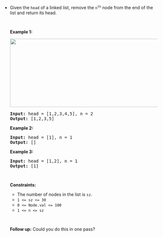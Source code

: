 - <p>Given the <code>head</code> of a linked list, remove the <code>n<sup>th</sup></code> node from the end of the list and return its head.</p>
  
  <p>&nbsp;</p>
  <p><strong class="example">Example 1:</strong></p>
  <img alt="" src="https://assets.leetcode.com/uploads/2020/10/03/remove_ex1.jpg" style="width: 542px; height: 222px;" />
  <pre>
  <strong>Input:</strong> head = [1,2,3,4,5], n = 2
  <strong>Output:</strong> [1,2,3,5]
  </pre>
  
  <p><strong class="example">Example 2:</strong></p>
  
  <pre>
  <strong>Input:</strong> head = [1], n = 1
  <strong>Output:</strong> []
  </pre>
  
  <p><strong class="example">Example 3:</strong></p>
  
  <pre>
  <strong>Input:</strong> head = [1,2], n = 1
  <strong>Output:</strong> [1]
  </pre>
  
  <p>&nbsp;</p>
  <p><strong>Constraints:</strong></p>
  
  <ul>
  	<li>The number of nodes in the list is <code>sz</code>.</li>
  	<li><code>1 &lt;= sz &lt;= 30</code></li>
  	<li><code>0 &lt;= Node.val &lt;= 100</code></li>
  	<li><code>1 &lt;= n &lt;= sz</code></li>
  </ul>
  
  <p>&nbsp;</p>
  <p><strong>Follow up:</strong> Could you do this in one pass?</p>